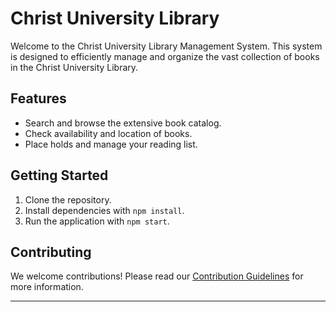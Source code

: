 # Christ University Library

Welcome to the Christ University Library Management System. This system is designed to efficiently manage and organize the vast collection of books in the Christ University Library.

## Features
- Search and browse the extensive book catalog.
- Check availability and location of books.
- Place holds and manage your reading list.

## Getting Started
1. Clone the repository.
2. Install dependencies with `npm install`.
3. Run the application with `npm start`.

## Contributing
We welcome contributions! Please read our [Contribution Guidelines](CONTRIBUTING.md) for more information.

---

